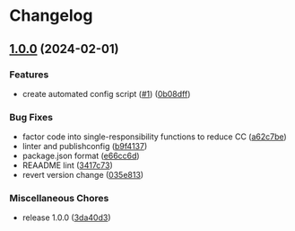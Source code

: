 # Changelog

## [1.0.0](https://github.com/ibm-telemetry/telemetry-js-config-generator/compare/v1.0.0...v1.0.0) (2024-02-01)


### Features

* create automated config script ([#1](https://github.com/ibm-telemetry/telemetry-js-config-generator/issues/1)) ([0b08dff](https://github.com/ibm-telemetry/telemetry-js-config-generator/commit/0b08dffb32b943452234922fc6205cba23bf1cee))


### Bug Fixes

* factor code into single-responsibility functions to reduce CC ([a62c7be](https://github.com/ibm-telemetry/telemetry-js-config-generator/commit/a62c7be327286bc4233008b48fbaa3c897268de5))
* linter and publishconfig ([b9f4137](https://github.com/ibm-telemetry/telemetry-js-config-generator/commit/b9f4137f22fdc640131a07e6b26fd2cb7dacab78))
* package.json format ([e66cc6d](https://github.com/ibm-telemetry/telemetry-js-config-generator/commit/e66cc6d91c7a62f505865dbb0818e7fb6296d49c))
* REAADME lint ([3417c73](https://github.com/ibm-telemetry/telemetry-js-config-generator/commit/3417c73d4a64d2b82bca36d53e0832b3416d4f0d))
* revert version change ([035e813](https://github.com/ibm-telemetry/telemetry-js-config-generator/commit/035e81373f1c1ff6fa0ef8a595e5342e32344624))


### Miscellaneous Chores

* release 1.0.0 ([3da40d3](https://github.com/ibm-telemetry/telemetry-js-config-generator/commit/3da40d3b47a1cb62aa5d7690aa209f2c1c249d20))
